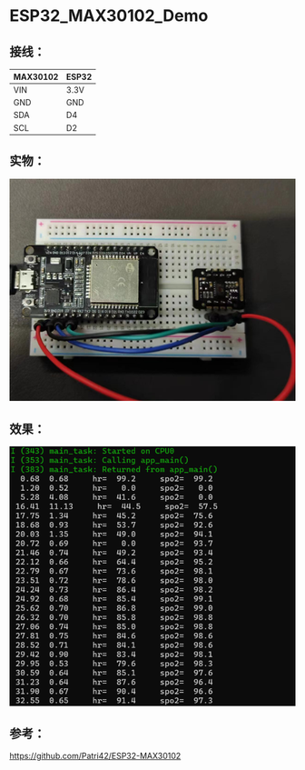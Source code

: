 # ESP32_MAX30102_Demo



## 接线：



| MAX30102 | ESP32 |
| -------- | ----- |
| VIN      | 3.3V  |
| GND      | GND   |
| SDA      | D4    |
| SCL      | D2    |



## 实物：

![image-20240621203023629](attachments/image-20240621203023629.png)



## 效果：

![image-20240621202914179](attachments/image-20240621202914179.png)

## 参考：

https://github.com/Patri42/ESP32-MAX30102
